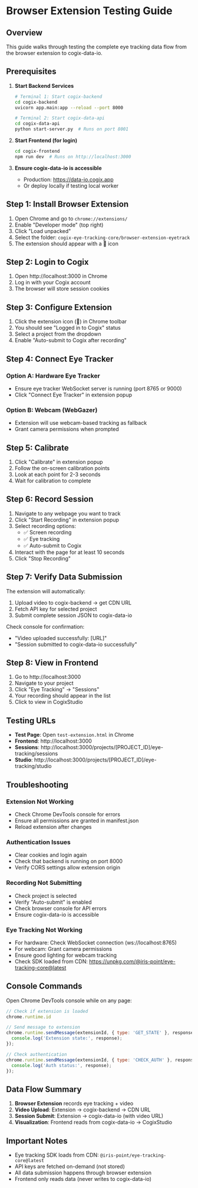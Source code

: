 # Browser Extension Testing Guide

## Overview
This guide walks through testing the complete eye tracking data flow from the browser extension to cogix-data-io.

## Prerequisites

1. **Start Backend Services**
   ```bash
   # Terminal 1: Start cogix-backend
   cd cogix-backend
   uvicorn app.main:app --reload --port 8000

   # Terminal 2: Start cogix-data-api
   cd cogix-data-api
   python start-server.py  # Runs on port 8001
   ```

2. **Start Frontend (for login)**
   ```bash
   cd cogix-frontend
   npm run dev  # Runs on http://localhost:3000
   ```

3. **Ensure cogix-data-io is accessible**
   - Production: https://data-io.cogix.app
   - Or deploy locally if testing local worker

## Step 1: Install Browser Extension

1. Open Chrome and go to `chrome://extensions/`
2. Enable "Developer mode" (top right)
3. Click "Load unpacked"
4. Select the folder: `cogix-eye-tracking-core/browser-extension-eyetrack`
5. The extension should appear with a 🎯 icon

## Step 2: Login to Cogix

1. Open http://localhost:3000 in Chrome
2. Log in with your Cogix account
3. The browser will store session cookies

## Step 3: Configure Extension

1. Click the extension icon (🎯) in Chrome toolbar
2. You should see "Logged in to Cogix" status
3. Select a project from the dropdown
4. Enable "Auto-submit to Cogix after recording"

## Step 4: Connect Eye Tracker

### Option A: Hardware Eye Tracker
- Ensure eye tracker WebSocket server is running (port 8765 or 9000)
- Click "Connect Eye Tracker" in extension popup

### Option B: Webcam (WebGazer)
- Extension will use webcam-based tracking as fallback
- Grant camera permissions when prompted

## Step 5: Calibrate

1. Click "Calibrate" in extension popup
2. Follow the on-screen calibration points
3. Look at each point for 2-3 seconds
4. Wait for calibration to complete

## Step 6: Record Session

1. Navigate to any webpage you want to track
2. Click "Start Recording" in extension popup
3. Select recording options:
   - ✅ Screen recording
   - ✅ Eye tracking
   - ✅ Auto-submit to Cogix
4. Interact with the page for at least 10 seconds
5. Click "Stop Recording"

## Step 7: Verify Data Submission

The extension will automatically:
1. Upload video to cogix-backend → get CDN URL
2. Fetch API key for selected project
3. Submit complete session JSON to cogix-data-io

Check console for confirmation:
- "Video uploaded successfully: [URL]"
- "Session submitted to cogix-data-io successfully"

## Step 8: View in Frontend

1. Go to http://localhost:3000
2. Navigate to your project
3. Click "Eye Tracking" → "Sessions"
4. Your recording should appear in the list
5. Click to view in CogixStudio

## Testing URLs

- **Test Page**: Open `test-extension.html` in Chrome
- **Frontend**: http://localhost:3000
- **Sessions**: http://localhost:3000/projects/[PROJECT_ID]/eye-tracking/sessions
- **Studio**: http://localhost:3000/projects/[PROJECT_ID]/eye-tracking/studio

## Troubleshooting

### Extension Not Working
- Check Chrome DevTools console for errors
- Ensure all permissions are granted in manifest.json
- Reload extension after changes

### Authentication Issues
- Clear cookies and login again
- Check that backend is running on port 8000
- Verify CORS settings allow extension origin

### Recording Not Submitting
- Check project is selected
- Verify "Auto-submit" is enabled
- Check browser console for API errors
- Ensure cogix-data-io is accessible

### Eye Tracking Not Working
- For hardware: Check WebSocket connection (ws://localhost:8765)
- For webcam: Grant camera permissions
- Ensure good lighting for webcam tracking
- Check SDK loaded from CDN: https://unpkg.com/@iris-point/eye-tracking-core@latest

## Console Commands

Open Chrome DevTools console while on any page:

```javascript
// Check if extension is loaded
chrome.runtime.id

// Send message to extension
chrome.runtime.sendMessage(extensionId, { type: 'GET_STATE' }, response => {
  console.log('Extension state:', response);
});

// Check authentication
chrome.runtime.sendMessage(extensionId, { type: 'CHECK_AUTH' }, response => {
  console.log('Auth status:', response);
});
```

## Data Flow Summary

1. **Browser Extension** records eye tracking + video
2. **Video Upload**: Extension → cogix-backend → CDN URL
3. **Session Submit**: Extension → cogix-data-io (with video URL)
4. **Visualization**: Frontend reads from cogix-data-io → CogixStudio

## Important Notes

- Eye tracking SDK loads from CDN: `@iris-point/eye-tracking-core@latest`
- API keys are fetched on-demand (not stored)
- All data submission happens through browser extension
- Frontend only reads data (never writes to cogix-data-io)